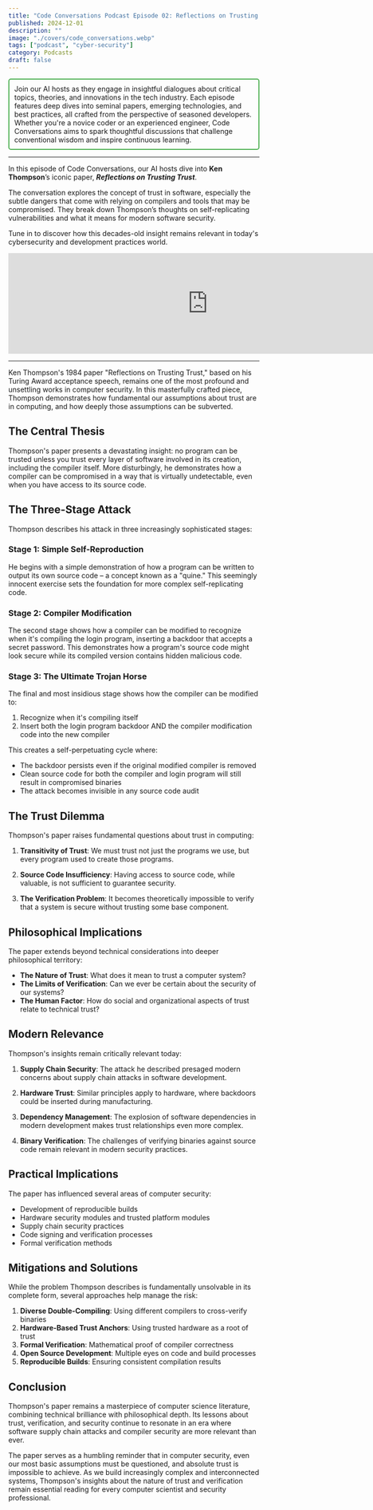 ```yaml
---
title: "Code Conversations Podcast Episode 02: Reflections on Trusting Trust, The Hidden Threats in Software Security"
published: 2024-12-01
description: ""
image: "./covers/code_conversations.webp"
tags: ["podcast", "cyber-security"]
category: Podcasts
draft: false
---
```


<div style="border: 2px solid #4CAF50; padding: 10px; border-radius: 5px;">
  Join our AI hosts as they engage in insightful dialogues about critical topics, theories, and innovations in the tech industry. Each episode features deep dives into seminal papers, emerging technologies, and best practices, all crafted from the perspective of seasoned developers. Whether you're a novice coder or an experienced engineer, Code Conversations aims to spark thoughtful discussions that challenge conventional wisdom and inspire continuous learning.
</div>

-------------------

In this episode of Code Conversations, our AI hosts dive into **Ken Thompson**’s iconic paper, ***Reflections on Trusting Trust***.

The conversation explores the concept of trust in software, especially the subtle dangers that come with relying on compilers and tools that may be compromised. They break down Thompson’s thoughts on self-replicating vulnerabilities and what it means for modern software security.

Tune in to discover how this decades-old insight remains relevant in today's cybersecurity and development practices world.

<iframe src="https://creators.spotify.com/pod/show/code-conversations/embed/episodes/Code-Conversations-S01-E02-Reflections-on-Trusting-Trust--The-Hidden-Threats-in-Software-Security-e2pb5on/a-abil7gb" height="202px" width="800px" frameborder="0" scrolling="no"></iframe>

-------------------

Ken Thompson's 1984 paper "Reflections on Trusting Trust," based on his Turing Award acceptance speech, remains one of the most profound and unsettling works in computer security. In this masterfully crafted piece, Thompson demonstrates how fundamental our assumptions about trust are in computing, and how deeply those assumptions can be subverted.

## The Central Thesis

Thompson's paper presents a devastating insight: no program can be trusted unless you trust every layer of software involved in its creation, including the compiler itself. More disturbingly, he demonstrates how a compiler can be compromised in a way that is virtually undetectable, even when you have access to its source code.

## The Three-Stage Attack

Thompson describes his attack in three increasingly sophisticated stages:

### Stage 1: Simple Self-Reproduction
He begins with a simple demonstration of how a program can be written to output its own source code – a concept known as a "quine." This seemingly innocent exercise sets the foundation for more complex self-replicating code.

### Stage 2: Compiler Modification
The second stage shows how a compiler can be modified to recognize when it's compiling the login program, inserting a backdoor that accepts a secret password. This demonstrates how a program's source code might look secure while its compiled version contains hidden malicious code.

### Stage 3: The Ultimate Trojan Horse
The final and most insidious stage shows how the compiler can be modified to:
1. Recognize when it's compiling itself
2. Insert both the login program backdoor AND the compiler modification code into the new compiler

This creates a self-perpetuating cycle where:
- The backdoor persists even if the original modified compiler is removed
- Clean source code for both the compiler and login program will still result in compromised binaries
- The attack becomes invisible in any source code audit

## The Trust Dilemma

Thompson's paper raises fundamental questions about trust in computing:

1. **Transitivity of Trust**: We must trust not just the programs we use, but every program used to create those programs.

2. **Source Code Insufficiency**: Having access to source code, while valuable, is not sufficient to guarantee security.

3. **The Verification Problem**: It becomes theoretically impossible to verify that a system is secure without trusting some base component.

## Philosophical Implications

The paper extends beyond technical considerations into deeper philosophical territory:

- **The Nature of Trust**: What does it mean to trust a computer system?
- **The Limits of Verification**: Can we ever be certain about the security of our systems?
- **The Human Factor**: How do social and organizational aspects of trust relate to technical trust?

## Modern Relevance

Thompson's insights remain critically relevant today:

1. **Supply Chain Security**: The attack he described presaged modern concerns about supply chain attacks in software development.

2. **Hardware Trust**: Similar principles apply to hardware, where backdoors could be inserted during manufacturing.

3. **Dependency Management**: The explosion of software dependencies in modern development makes trust relationships even more complex.

4. **Binary Verification**: The challenges of verifying binaries against source code remain relevant in modern security practices.

## Practical Implications

The paper has influenced several areas of computer security:

- Development of reproducible builds
- Hardware security modules and trusted platform modules
- Supply chain security practices
- Code signing and verification processes
- Formal verification methods

## Mitigations and Solutions

While the problem Thompson describes is fundamentally unsolvable in its complete form, several approaches help manage the risk:

1. **Diverse Double-Compiling**: Using different compilers to cross-verify binaries
2. **Hardware-Based Trust Anchors**: Using trusted hardware as a root of trust
3. **Formal Verification**: Mathematical proof of compiler correctness
4. **Open Source Development**: Multiple eyes on code and build processes
5. **Reproducible Builds**: Ensuring consistent compilation results

## Conclusion

Thompson's paper remains a masterpiece of computer science literature, combining technical brilliance with philosophical depth. Its lessons about trust, verification, and security continue to resonate in an era where software supply chain attacks and compiler security are more relevant than ever.

The paper serves as a humbling reminder that in computer security, even our most basic assumptions must be questioned, and absolute trust is impossible to achieve. As we build increasingly complex and interconnected systems, Thompson's insights about the nature of trust and verification remain essential reading for every computer scientist and security professional.
